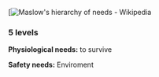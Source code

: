 [![Maslow's hierarchy of needs - Wikipedia](https://upload.wikimedia.org/wikipedia/commons/thumb/7/7c/Maslow%27s_Hierarchy_of_Needs_Diagram.png/960px-Maslow%27s_Hierarchy_of_Needs_Diagram.png)
### 5 levels
**Physiological needs:** to survive

**Safety needs:** Enviroment
